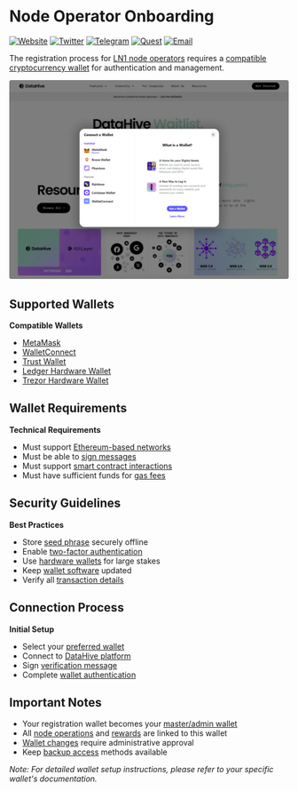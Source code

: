 # Node Operator Onboarding

[![Website](https://img.shields.io/badge/Register-DataHive_Nodes-blue)](https://www.datahive.network/nodes)
[![Twitter](https://img.shields.io/badge/Twitter-DataHive-blue)](https://x.com/getdatahive)
[![Telegram](https://img.shields.io/badge/Telegram-DataHive-blue)](https://t.me/datahiveofficial)
[![Quest](https://img.shields.io/badge/Quest-DataHive-blue)](https://quest.intract.io/project/datahive-h_lpnt)
[![Email](https://img.shields.io/badge/Email-team@datahive.network-blue)](mailto:team@datahive.network)

The registration process for [LN1 node operators](/docs/onboarding/overview.md) requires a [compatible cryptocurrency wallet](/docs/onboarding/wallets.md) for authentication and management.

![Wallets](/docs/images/Wallet.png)

## Supported Wallets

**Compatible Wallets**
- [MetaMask](/docs/onboarding/wallets/metamask.md)
- [WalletConnect](/docs/onboarding/wallets/walletconnect.md)
- [Trust Wallet](/docs/onboarding/wallets/trust.md)
- [Ledger Hardware Wallet](/docs/onboarding/wallets/ledger.md)
- [Trezor Hardware Wallet](/docs/onboarding/wallets/trezor.md)

## Wallet Requirements

**Technical Requirements**
- Must support [Ethereum-based networks](/docs/onboarding/networks.md)
- Must be able to [sign messages](/docs/onboarding/verification.md)
- Must support [smart contract interactions](/docs/onboarding/contracts.md)
- Must have sufficient funds for [gas fees](/docs/onboarding/fees.md)

## Security Guidelines

**Best Practices**
- Store [seed phrase](/docs/onboarding/security/seed-phrase.md) securely offline
- Enable [two-factor authentication](/docs/onboarding/security/2fa.md)
- Use [hardware wallets](/docs/onboarding/security/hardware-wallets.md) for large stakes
- Keep [wallet software](/docs/onboarding/maintenance.md) updated
- Verify all [transaction details](/docs/onboarding/transactions.md)

## Connection Process

**Initial Setup**
- Select your [preferred wallet](/docs/onboarding/wallet-selection.md)
- Connect to [DataHive platform](/docs/onboarding/platform-connection.md)
- Sign [verification message](/docs/onboarding/verification.md)
- Complete [wallet authentication](/docs/onboarding/authentication.md)

## Important Notes

- Your registration wallet becomes your [master/admin wallet](/docs/onboarding/roles.md)
- All [node operations](/docs/onboarding/operations.md) and [rewards](/docs/onboarding/rewards.md) are linked to this wallet
- [Wallet changes](/docs/onboarding/wallet-management.md) require administrative approval
- Keep [backup access](/docs/onboarding/security/backup.md) methods available

*Note: For detailed wallet setup instructions, please refer to your specific wallet's documentation.*
